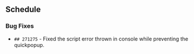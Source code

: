 ##  Schedule

###    Bug Fixes

 - `## 271275` - Fixed the script error thrown in console while preventing the quickpopup. 
